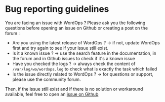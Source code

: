 # Bug reporting guidelines

You are facing an issue with WordOps ? Please ask you the following questions before opening an issue on Github or creating a post on the forum :

- Are you using the latest release of WordOps ? -> if not, update WordOps first and try again to see if your issue still exist.
- Is it a known issue ? -> use the search feature in the documentation, in the forum and in Github issues to check if it's a known issue
- Have you checked the logs ? -> always check the content of `/var/log/wo/wordops.log` to check what is exactly the task which failed
- Is the issue directly related to WordOps ? -> for questions or support, please use the community forum.

Then, if the issue still exist and if there is no solution or workaround available, feel free to open an [issue on Github](https://github.com/WordOps/WordOps/issues)
